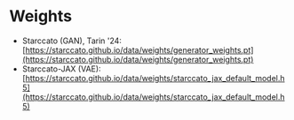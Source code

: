 # Weights

- Starccato (GAN), Tarin '24: [https://starccato.github.io/data/weights/generator_weights.pt](https://starccato.github.io/data/weights/generator_weights.pt)
- Starccato-JAX (VAE): [https://starccato.github.io/data/weights/starccato_jax_default_model.h5](https://starccato.github.io/data/weights/starccato_jax_default_model.h5)
